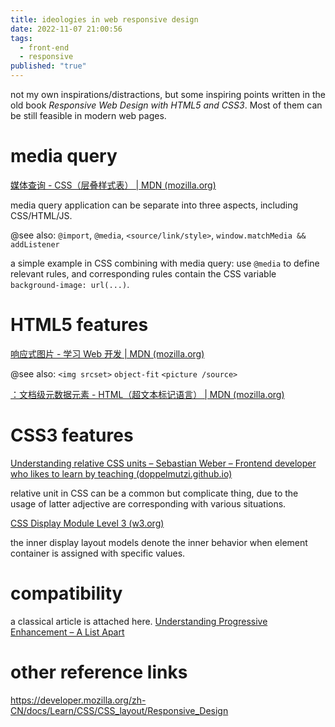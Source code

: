 ```yaml
---
title: ideologies in web responsive design
date: 2022-11-07 21:00:56
tags:
  - front-end
  - responsive
published: "true"
---
```


not my own inspirations/distractions, but some inspiring points written in the old book *Responsive Web Design with HTML5 and CSS3*. Most of them can be still feasible in modern web pages.

# media query

[媒体查询 - CSS（层叠样式表） | MDN (mozilla.org)](https://developer.mozilla.org/zh-CN/docs/Web/CSS/Media_queries) 

media query application can be separate into three aspects, including CSS/HTML/JS.

@see also: `@import`, `@media`, `<source/link/style>`, `window.matchMedia && addListener`

a simple example in CSS combining with media query: use `@media` to define relevant rules, and corresponding rules contain the CSS variable `background-image: url(...)`. 

# HTML5 features

[响应式图片 - 学习 Web 开发 | MDN (mozilla.org)](https://developer.mozilla.org/zh-CN/docs/Learn/HTML/Multimedia_and_embedding/Responsive_images) 

@see also: `<img srcset>` `object-fit` `<picture /source>`

[  <meta>：文档级元数据元素 - HTML（超文本标记语言） | MDN (mozilla.org)  ](https://developer.mozilla.org/zh-CN/docs/Web/HTML/Element/meta)

# CSS3 features

[Understanding relative CSS units – Sebastian Weber – Frontend developer who likes to learn by teaching (doppelmutzi.github.io)](https://doppelmutzi.github.io/css-relative-units/) 

relative unit in CSS can be a common but complicate thing, due to the usage of latter adjective are corresponding with various situations.

[CSS Display Module Level 3 (w3.org)](https://www.w3.org/TR/css-display-3/#inner-model) 

the inner display layout models denote the inner behavior when element container is assigned with specific values.

# compatibility

a classical article is attached here. [Understanding Progressive Enhancement – A List Apart](https://alistapart.com/article/understandingprogressiveenhancement/)

# other reference links

https://developer.mozilla.org/zh-CN/docs/Learn/CSS/CSS_layout/Responsive_Design

